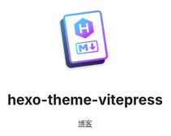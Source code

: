 <div style="text-align:center">
    <img src="https://raw.githubusercontent.com/Ririsu-Kokoromu/hexo-theme-vitepress/main/hexo-theme-vitepress.png" alt="Image" style="display:block; margin:auto; width:128px; height:128px">
    <h1>hexo-theme-vitepress</h1>
    <span><a href="https://blog.ririsukokoromu.top/2024/02/07/%E4%BB%8E%E9%9B%B6%E5%86%99%E4%B8%80%E4%B8%AA%E5%9F%BA%E7%A1%80%E7%9A%84hexo%E5%8D%9A%E5%AE%A2%E7%BD%91%E7%AB%99/" style="padding:3px 5px; backgroun-color:#C5A2A0;border-radius:10px;color:#444444;">博客</a></span>
</div>
